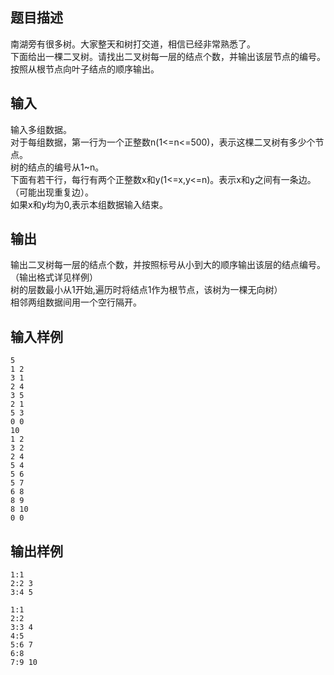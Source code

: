 ## 题目描述
南湖旁有很多树。大家整天和树打交道，相信已经非常熟悉了。  
下面给出一棵二叉树。请找出二叉树每一层的结点个数，并输出该层节点的编号。  
按照从根节点向叶子结点的顺序输出。
## 输入
输入多组数据。  
对于每组数据，第一行为一个正整数n(1<=n<=500)，表示这棵二叉树有多少个节点。  
树的结点的编号从1~n。  
下面有若干行，每行有两个正整数x和y(1<=x,y<=n)。表示x和y之间有一条边。（可能出现重复边）。  
如果x和y均为0,表示本组数据输入结束。
## 输出
输出二叉树每一层的结点个数，并按照标号从小到大的顺序输出该层的结点编号。（输出格式详见样例）  
树的层数最小从1开始,遍历时将结点1作为根节点，该树为一棵无向树）  
相邻两组数据间用一个空行隔开。
## 输入样例
    5
    1 2
    3 1
    2 4
    3 5
    2 1
    5 3
    0 0
    10
    1 2
    3 2
    2 4
    5 4
    5 6
    5 7
    6 8
    8 9
    8 10
    0 0
## 输出样例
    1:1
    2:2 3
    3:4 5

    1:1
    2:2
    3:3 4
    4:5
    5:6 7
    6:8
    7:9 10
